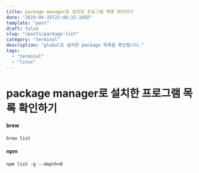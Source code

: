 ```yaml
---
title: package manager로 설치한 프로그램 목록 확인하기
date: "2019-04-15T22:40:32.169Z"
template: "post"
draft: false
slug: "/posts/package-list"
category: "terminal"
description: "global로 설치한 package 목록을 확인합니다."
tags:
  - "terminal"
  - "linux"
---
```


# package manager로 설치한 프로그램 목록 확인하기

#### brew
```
brew list
```

#### npm
```
npm list -g --depth=0
```
